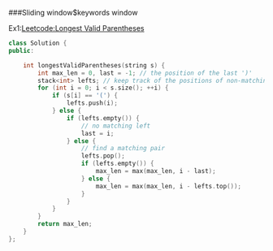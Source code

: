 ###Sliding window$keywords window
  
Ex1:[Leetcode:Longest Valid Parentheses](http://oj.leetcode.com/problems/longest-valid-parentheses/)  
```cpp
class Solution {
public:

    int longestValidParentheses(string s) {
        int max_len = 0, last = -1; // the position of the last ')'
        stack<int> lefts; // keep track of the positions of non-matching '('s
        for (int i = 0; i < s.size(); ++i) {
            if (s[i] == '(') {
                lefts.push(i);
            } else {
                if (lefts.empty()) {
                    // no matching left
                    last = i;
                } else {
                    // find a matching pair
                    lefts.pop();
                    if (lefts.empty()) {
                        max_len = max(max_len, i - last);
                    } else {
                        max_len = max(max_len, i - lefts.top());
                    }
                }
            }
        }
        return max_len;
    }
};
```
